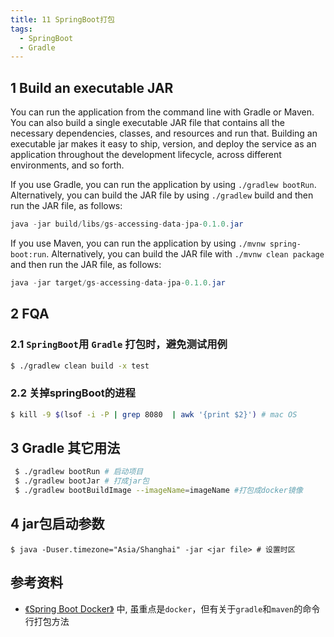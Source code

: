 ```yaml
---
title: 11 SpringBoot打包
tags: 
  - SpringBoot
  - Gradle
---
```


## 1 Build an executable JAR
You can run the application from the command line with Gradle or Maven. You can also build a single executable JAR file 
that contains all the necessary dependencies, classes, and resources and run that. Building an executable jar makes it 
easy to ship, version, and deploy the service as an application throughout the development lifecycle, across different 
environments, and so forth.

If you use Gradle, you can run the application by using `./gradlew bootRun`. Alternatively, you can build the JAR file 
by using `./gradlew` build and then run the JAR file, as follows:

``` java
java -jar build/libs/gs-accessing-data-jpa-0.1.0.jar
```

If you use Maven, you can run the application by using `./mvnw spring-boot:run`. Alternatively, you can build the JAR 
file with `./mvnw clean package` and then run the JAR file, as follows:

```java
java -jar target/gs-accessing-data-jpa-0.1.0.jar
```

## 2 FQA

### 2.1 `SpringBoot`用 `Gradle` 打包时，避免测试用例
``` bash 
$ ./gradlew clean build -x test
```

### 2.2 关掉springBoot的进程
``` bash
$ kill -9 $(lsof -i -P | grep 8080  | awk '{print $2}') # mac OS
``` 

## 3 Gradle 其它用法

``` bash
 $ ./gradlew bootRun # 启动项目
 $ ./gradlew bootJar # 打成jar包
 $ ./gradlew bootBuildImage --imageName=imageName #打包成docker镜像
```

## 4 jar包启动参数
``` base
$ java -Duser.timezone="Asia/Shanghai" -jar <jar file> # 设置时区
```

## 参考资料
* [《Spring Boot Docker》](https://spring.io/guides/topicals/spring-boot-docker/) 中, 虽重点是`docker`，但有关于`gradle`和`maven`的命令行打包方法
